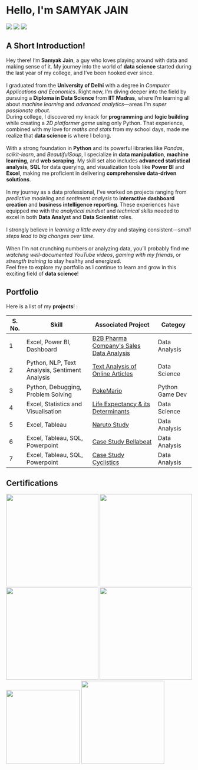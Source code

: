 # Hello, I'm SAMYAK JAIN
<a href="https://www.linkedin.com/in/samyakjain-ds"><img src="https://img.shields.io/badge/-LinkedIn-0072b1?&style=for-the-badge&logo=linkedin&logoColor=white" /></a>
<a href="https://drive.google.com/file/d/1-jraQZzE0OVAJJyO6AEfAbSpKKbFkPFa/view?usp=sharing"><img src="https://img.shields.io/badge/-Resume-4285F4?style=for-the-badge&logo=resume&logoColor=white" /></a>
<a href="https://public.tableau.com/app/profile/samyak.jain8329/vizzes"><img src="https://img.shields.io/badge/-Tableau-E97627?style=for-the-badge&logo=tableau&logoColor=white" /></a>


## <b>A Short Introduction!</b>
Hey there! I’m <b>Samyak Jain</b>, a guy who loves playing around with data and making sense of it. My journey into the world of <b>data science</b> started during the last year of my college, and I’ve been hooked ever since.
</br></br>
I graduated from the <b>University of Delhi</b> with a degree in <i>Computer Applications and Economics</i>. Right now, I’m diving deeper into the field by pursuing a <b>Diploma in Data Science</b> from <b>IIT Madras</b>, where I’m learning all about <i>machine learning</i> and <i>advanced analytics</i>—areas I’m <i>super passionate about</i>.
</br>
During college, I discovered my knack for <b>programming</b> and <b>logic building</b> while creating a <i>2D platformer game</i> using only Python. That experience, combined with my love for <i>maths and stats</i> from my school days, made me realize that <b>data science</b> is where I belong.
</br></br>
With a strong foundation in <b>Python</b> and its powerful libraries like <i>Pandas</i>, <i>scikit-learn</i>, and <i>BeautifulSoup</i>, I specialize in <b>data manipulation</b>, <b>machine learning</b>, and <b>web scraping</b>. My skill set also includes <b>advanced statistical analysis</b>, <b>SQL</b> for data querying, and visualization tools like <b>Power BI</b> and <b>Excel</b>, making me proficient in delivering <b>comprehensive data-driven solutions</b>.
</br></br>
In my journey as a data professional, I’ve worked on projects ranging from <i>predictive modeling</i> and <i>sentiment analysis</i> to <b>interactive dashboard creation</b> and <b>business intelligence reporting</b>. These experiences have equipped me with the <i>analytical mindset</i> and <i>technical skills</i> needed to excel in both <b>Data Analyst</b> and <b>Data Scientist</b> roles.
</br></br>
I strongly believe in <i>learning a little every day</i> and staying consistent—<i>small steps lead to big changes over time</i>.
</br></br>
When I’m not crunching numbers or analyzing data, you’ll probably find me <i>watching well-documented YouTube videos</i>, <i>gaming with my friends</i>, or <i>strength training</i> to stay healthy and energized.
</br>
Feel free to explore my portfolio as I continue to learn and grow in this exciting field of <b>data science</b>!

## Portfolio
Here is a list of my <b>projects</b>! :


|S. No. | Skill                                          | Associated Project                                                                                         |Categoy|
|-------|------------------------------------------------|------------------------------------------------------------------------------------------------------------|-------|
|1      | Excel, Power BI, Dashboard | <a href="https://github.com/SamyakJain-DS/B2B_Pharma_Sales_Analysis">B2B Pharma Company's Sales Data Analysis</a> |Data Analysis|
|2      | Python, NLP, Text Analysis, Sentiment Analysis | <a href="https://github.com/SamyakJain-DS/Text_Analysis_Using_Python">Text Analysis of Online Articles</a> |Data Science|
|3      | Python, Debugging, Problem Solving             | <a href="https://github.com/SamyakJain-DS/PokeMario">PokeMario </a>                                        |Python Game Dev|
|4      | Excel, Statistics and Visualisation            | <a href="https://github.com/SamyakJain-DS/Life-Expectancy">Life Expectancy & its Determinants </a>         |Data Science|
|5      | Excel, Tableau                | <a href="https://github.com/SamyakJain-DS/naruto-directors-analysis">Naruto Study                          |Data Analysis|
|6      | Excel, Tableau, SQL, Powerpoint                | <a href="https://github.com/SamyakJain-DS/bellabeat">Case Study Bellabeat                                  |Data Analysis|
|7      | Excel, Tableau, SQL, Powerpoint                | <a href="https://github.com/SamyakJain-DS/cyclistics">Case Study Cyclistics                                |Data Analysis|

## Certifications
<div>
<a href="https://coursera.org/share/08771d9d6845ed219bd47182c2c4694f"><img src="https://img.shields.io/badge/Professional_Data_Analysis_Certification-Google-green" width= "250" /></a>
<a href="https://coursera.org/share/08771d9d6845ed219bd47182c2c4694f"><img src="https://img.shields.io/badge/Data_Science_Bootcamp_by_365_Careers-Udemy-purple" width= "250" /></a>
<a href="https://coursera.org/share/08771d9d6845ed219bd47182c2c4694f"><img src="https://img.shields.io/badge/PowerBI_Beginner_to_Pro_Workshop-Pragmatic_Works-dark_blue" width= "250" /></a>
<a href="https://coursera.org/share/08771d9d6845ed219bd47182c2c4694f"><img src="https://img.shields.io/badge/Machine_Learning_Foundations-iNeuron-blue" width= "250" /></a>
<a href="https://coursera.org/share/08771d9d6845ed219bd47182c2c4694f"><img src="https://img.shields.io/badge/Hypothesis_Testing-iNeuron-blue" width= "200" /></a>
<a href="https://coursera.org/share/08771d9d6845ed219bd47182c2c4694f"><img src="https://img.shields.io/badge/Time_Series_Forecasting-iNeuron-blue" width= "225" /></a>

</div>
